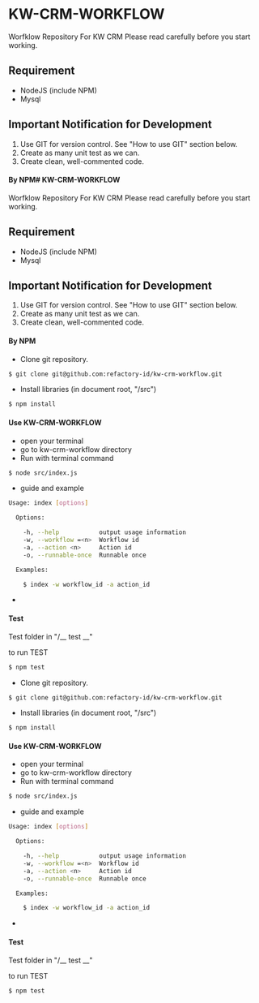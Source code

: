 # KW-CRM-WORKFLOW
Worfklow Repository For KW CRM
Please read carefully before you start working.

## Requirement
- NodeJS (include NPM)
- Mysql

## Important Notification for Development

1. Use GIT for version control. See "How to use GIT" section below.
2. Create as many unit test as we can.
3. Create clean, well-commented code.

#### By NPM# KW-CRM-WORKFLOW
Worfklow Repository For KW CRM
Please read carefully before you start working.

## Requirement
- NodeJS (include NPM)
- Mysql

## Important Notification for Development

1. Use GIT for version control. See "How to use GIT" section below.
2. Create as many unit test as we can.
3. Create clean, well-commented code.

#### By NPM

- Clone git repository.
``` sh
$ git clone git@github.com:refactory-id/kw-crm-workflow.git
```
- Install libraries (in document root, "/src")
``` sh
$ npm install
```

#### Use KW-CRM-WORKFLOW
- open  your terminal
- go to kw-crm-workflow directory
- Run with terminal command
``` sh
$ node src/index.js
```
- guide and example

``` sh
Usage: index [options]

  Options:

    -h, --help           output usage information
    -w, --workflow =<n>  Workflow id
    -a, --action <n>     Action id
    -o, --runnable-once  Runnable once

  Examples:

    $ index -w workflow_id -a action_id
```
-

#### Test

Test folder in "/__ test __"

to run TEST
``` sh
$ npm test
```

- Clone git repository.
``` sh
$ git clone git@github.com:refactory-id/kw-crm-workflow.git
```
- Install libraries (in document root, "/src")
``` sh
$ npm install
```

#### Use KW-CRM-WORKFLOW
- open  your terminal
- go to kw-crm-workflow directory
- Run with terminal command
``` sh
$ node src/index.js
```
- guide and example

``` sh
Usage: index [options]

  Options:

    -h, --help           output usage information
    -w, --workflow =<n>  Workflow id
    -a, --action <n>     Action id
    -o, --runnable-once  Runnable once

  Examples:

    $ index -w workflow_id -a action_id
```
-

#### Test

Test folder in "/__ test __"

to run TEST
``` sh
$ npm test
```